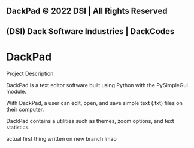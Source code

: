 ## DackPad © 2022 DSI | All Rights Reserved

## (DSI) Dack Software Industries | **DackCodes**

# DackPad

Project Description:

DackPad is a text editor software built using Python with the PySimpleGui module.

With DackPad, a user can edit, open, and save simple text (.txt) files on their computer.

DackPad contains a utilities such as themes, zoom options, and text statistics.

actual first thing written on new branch lmao